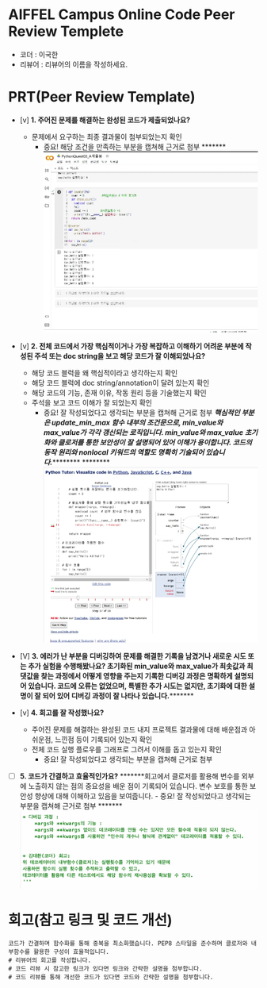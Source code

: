 # AIFFEL Campus Online Code Peer Review Templete
- 코더 : 이국한
- 리뷰어 : 리뷰어의 이름을 작성하세요.


# PRT(Peer Review Template)
- [v]  **1. 주어진 문제를 해결하는 완성된 코드가 제출되었나요?**
    - 문제에서 요구하는 최종 결과물이 첨부되었는지 확인
        - 중요! 해당 조건을 만족하는 부분을 캡쳐해 근거로 첨부
        ******* ![alt text](image01.png)
    
- [v]  **2. 전체 코드에서 가장 핵심적이거나 가장 복잡하고 이해하기 어려운 부분에 작성된 
주석 또는 doc string을 보고 해당 코드가 잘 이해되었나요?**
    - 해당 코드 블럭을 왜 핵심적이라고 생각하는지 확인
    - 해당 코드 블럭에 doc string/annotation이 달려 있는지 확인
    - 해당 코드의 기능, 존재 이유, 작동 원리 등을 기술했는지 확인
    - 주석을 보고 코드 이해가 잘 되었는지 확인
        - 중요! 잘 작성되었다고 생각되는 부분을 캡쳐해 근거로 첨부
          *******핵심적인 부분은 update_min_max 함수 내부의 조건문으로,
          min_value와 max_value가 각각 갱신되는 로직입니다.
          min_value와 max_value 초기화와 클로저를 통한 보안성이 잘 설명되어 있어 이해가 용이합니다.
          코드의 동작 원리와 nonlocal 키워드의 역할도 명확히 기술되어 있습니다.***************
          ******** ![alt text](image02.png)
        
        
- [V]  **3. 에러가 난 부분을 디버깅하여 문제를 해결한 기록을 남겼거나
          ********새로운 시도 또는 추가 실험을 수행해봤나요?**
          초기화된 min_value와 max_value가 최솟값과 최댓값을 찾는 과정에서
          어떻게 영향을 주는지 기록한 디버깅 과정은 명확하게 설명되어 있습니다.
          코드에 오류는 없었으며, 특별한 추가 시도는 없지만, 초기화에 대한 설명이 잘 되어 있어
          디버깅 과정이 잘 나타나 있습니다.***************
        
- [v]  **4. 회고를 잘 작성했나요?**
    - 주어진 문제를 해결하는 완성된 코드 내지 프로젝트 결과물에 대해
    배운점과 아쉬운점, 느낀점 등이 기록되어 있는지 확인
    - 전체 코드 실행 플로우를 그래프로 그려서 이해를 돕고 있는지 확인
        - 중요! 잘 작성되었다고 생각되는 부분을 캡쳐해 근거로 첨부
        
- [ ]  **5. 코드가 간결하고 효율적인가요?**
          *******회고에서 클로저를 활용해 변수를 외부에 노출하지 않는 점의 중요성을 배운 점이 기록되어 있습니다.
       변수 보호를 통한 보안성 향상에 대해 이해하고 있음을 보여줍니다.
          - 중요! 잘 작성되었다고 생각되는 부분을 캡쳐해 근거로 첨부
          *******![alt text](image03.png)


# 회고(참고 링크 및 코드 개선)
```
코드가 간결하며 함수화를 통해 중복을 최소화했습니다. PEP8 스타일을 준수하며 클로저와 내부함수를 활용한 구성이 효율적입니다.
# 리뷰어의 회고를 작성합니다.
# 코드 리뷰 시 참고한 링크가 있다면 링크와 간략한 설명을 첨부합니다.
# 코드 리뷰를 통해 개선한 코드가 있다면 코드와 간략한 설명을 첨부합니다.
```
